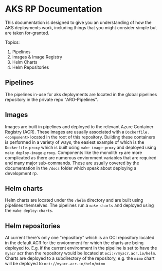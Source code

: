 # AKS RP Documentation
This documentation is designed to give you an understanding of how the AKS deployments work, including things that you might consider simple but are taken for-granted.

Topics:

1. Pipelines
1. Images & Image Registry
1. Helm Charts
1. Helm Repositories

## Pipelines
The pipelines in-use for aks deployments are located in the global pipelines repository in the private repo "ARO-Pipelines".

## Images
Images are built in pipelines and deployed to the relevant Azure Container Registry (ACR). These images are usually associated with a `Dockerfile.<component>` located in the root of this repository. Building these containers is performed in a variety of ways, the easiest example of which is the `Dockerfile.proxy` which is built using `make image-proxy` and deployed using `make deploy-image-proxy`. Components like the monolith `rp` are more complicated as there are numerous enviornment variables that are required and many major sub-commands. These are usually covered by the documentation in the `/docs` folder which speak about deploying a development rp.

## Helm charts
Helm charts are located under the `/helm` directory and are built using pipelines themselves. The pipelines run a `make charts` and deployed using the `make deploy-charts`.

## Helm repositories
At current there's only one "repository" which is an OCI repository located in the default ACR for the enviornment for which the charts are being deployed to. E.g. if the current environment in the pipeline is set to have the `myacr` acr then the repository would be located at `oci://myacr.acr.io/helm`. Charts are deployed to a subdirectory of the repository, e.g. the `mimo` chart will be deployed to `oci://myacr.acr.io/helm/mimo`